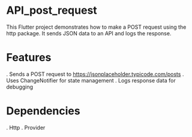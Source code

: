 # API_post_request

This Flutter project demonstrates how to make a POST request using the http package. It sends JSON data to an API and logs the response.

# Features

. Sends a POST request to https://jsonplaceholder.typicode.com/posts
. Uses ChangeNotifier for state management
. Logs response data for debugging

# Dependencies
. Http
. Provider
